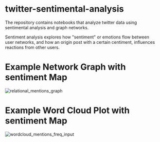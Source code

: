 # twitter-sentimental-analysis
The repository contains notebooks that analyze twitter data using sentimental analysis and graph networks.

Sentiment analysis explores how "sentiment" or emotions flow between user networks, and how an origin post with a certain centiment, influences reactions from other users. 


# Example Network Graph with sentiment Map
![relational_mentions_graph](https://user-images.githubusercontent.com/7568793/155136644-5a8b3f39-6ea0-4ffd-9fc8-129690ad6d1d.png)

# Example Word Cloud Plot with sentiment Map
![wordcloud_mentions_freq_input](https://user-images.githubusercontent.com/7568793/155136659-40568e8c-b07f-4f39-8469-3baed9efb12e.png)
